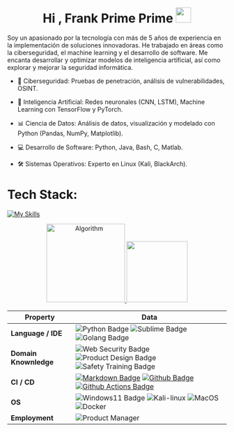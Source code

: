 <h1 align="center"><b>Hi , Frank Prime Prime </b><img src="https://media.giphy.com/media/hvRJCLFzcasrR4ia7z/giphy.gif" width="35"></h1>

Soy un apasionado por la tecnología con más de 5 años de experiencia en la implementación de soluciones innovadoras.
He trabajado en áreas como la ciberseguridad, el machine learning y el desarrollo de software. Me encanta desarrollar y optimizar modelos de inteligencia artificial, así como explorar y mejorar la seguridad informática.

- 🔐 Ciberseguridad: Pruebas de penetración, análisis de vulnerabilidades, OSINT.

- 🤖 Inteligencia Artificial: Redes neuronales (CNN, LSTM), Machine Learning con TensorFlow y PyTorch.

- 📊 Ciencia de Datos: Análisis de datos, visualización y modelado con Python (Pandas, NumPy, Matplotlib).

- 💻 Desarrollo de Software: Python, Java, Bash, C, Matlab.

- 🛠 Sistemas Operativos: Experto en Linux (Kali, BlackArch).

# Tech Stack:

[![My Skills](https://skillicons.dev/icons?i=bash,c,latex,linux,md,matlab,postgres,py,r,vscode)](https://skillicons.dev)

<p align="center">
  <a href="https://github.com/root01-Algorithm" class="rich-diff-level-one">
    <img src="https://github-readme-stats.vercel.app/api?username=root01-Algorithm&show_icons=true&theme=dark" alt="Algorithm" height="180em" />
      <img src="https://github-readme-stats.vercel.app/api/top-langs/?username=root01-Algorithm&exclude_repo=KNN-Image-Classification&show_icons=true&hide_border=false&layout=compact&langs_count=8&theme=dark" height="140em" />
    </a> 
</p>


| Property              | Data                                                         |
| --------------------- | ------------------------------------------------------------ |
| **Language / IDE**    | ![Python Badge](https://img.shields.io/badge/-Python-3776AB?style=flat&logo=Python&logoColor=white) ![Sublime Badge](https://img.shields.io/badge/-Sublime-3776AB?style=flat&logo=Sublimetext&logoColor=white) ![Golang Badge](https://img.shields.io/badge/-Golang-3776AB?style=flat&logo=Go&logoColor=white) |
| **Domain Knownledge** | ![Web Security Badge](https://img.shields.io/badge/-Web%20Security-01D277?style=flat&logoColor=white) ![Product Design Badge](https://img.shields.io/badge/-Product%20Design-FAB040?style=flat&logoColor=white) ![Safety Training Badge](https://img.shields.io/badge/-Safety%20Training-4C8CBF?style=flat&logoColor=white) |
| **CI / CD**           | [![Markdown Badge](https://img.shields.io/badge/-Markdown-2088FF?style=flat&logo=Markdown&logoColor=white)](https://github.com/BEPb/BEPb) [![Github Badge](https://img.shields.io/badge/-Github%20-2088FF?style=flat&logo=Github&logoColor=white)](https://github.com/BEPb/BEPb) [![Github Actions Badge](https://img.shields.io/badge/-Git%20-2088FF?style=flat&logo=Git&logoColor=white)](https://github.com/BEPb/BEPb) |
| **OS**                | ![Windows11 Badge](https://img.shields.io/badge/-Windows11-3776AB?style=flat&logo=windows11&logoColor=white) ![Kali-linux](https://img.shields.io/badge/-kalilinux-2088FF?style=flat&logo=kalilinux&logoColor=white)  ![MacOS](https://img.shields.io/badge/-MacOS-5B5B5B?style=flat&logo=macos&logoColor=white) ![Docker](https://img.shields.io/badge/-Docker-1c60e6?style=flat&logo=docker&logoColor=white) |
| **Employment**        | ![Product Manager](https://img.shields.io/badge/Product%20Manager-E34F26?style=flat&logo&logoColor=white) |


